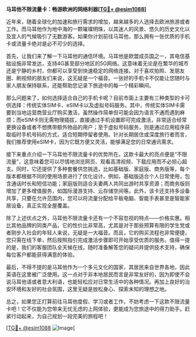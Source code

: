 **马耳他不限流量卡：畅游欧洲的网络利器[[TG💪+ @esim1088](https://t.me/s/esim1088)]**

近年来，随着全球化的加速和旅行需求的增加，越来越多的人选择去欧洲旅游或者工作。而马耳他作为地中海的一颗璀璨明珠，以其迷人的风景、悠久的历史文化以及宜人的气候吸引了无数游客。如果你计划前往马耳他，那么拥有一张优质的手机卡或流量卡绝对是必不可少的选择。

首先，让我们来了解一下马耳他的通信环境。马耳他是欧盟成员国之一，其电信基础设施非常发达，支持4G甚至部分地区的5G网络。这意味着无论是在繁华的城市还是宁静的乡村，你都可以享受到快速稳定的网络连接。对于喜欢拍照、发朋友圈、刷视频的朋友们来说，这无疑是一个福音。一张好的手机卡不仅能让您随时与家人朋友保持联系，还能帮助您记录下旅途中的每一个精彩瞬间。

那么问题来了，如何选择适合自己的手机卡呢？目前市面上主要有三种类型的卡可供选择：传统实体SIM卡、eSIM卡以及虚拟号码服务。其中，传统实体SIM卡需要到当地运营商营业厅购买激活，虽然操作简单但可能会因为语言不通而遇到麻烦；而eSIM卡则无需物理插拔，直接通过手机设置即可完成激活，非常适合经常更换设备或者不想携带额外物品的用户；至于虚拟号码服务，则是通过应用程序获取临时手机号码的方式，适合短期停留者使用。针对长期居住或深度旅行者而言，我们推荐使用eSIM卡，因为它既方便又灵活，能够满足您的日常通讯需求。

接下来重点介绍一下马耳他不限流量卡的优势所在。这款卡最大的亮点便是“不限流量”，这意味着您可以尽情地浏览网页、观看高清视频、下载应用而不必担心超支。同时，它还提供了多种套餐供您挑选，比如基础版、家庭版、商务版等，每个版本都根据不同的使用场景进行了优化设计。例如，基础版适合个人日常使用，包含通话时长和短信功能；家庭版则适合夫妻两人共同出游时共享资源；而商务版则增加了更多增值服务，如国际漫游支持、云存储空间等。此外，该卡还支持多设备共享，只要在允许范围内，您可以将流量分配给平板电脑、智能手表甚至是智能家居设备，真正实现全屋覆盖。

除了上述优点之外，马耳他不限流量卡还有一个不容忽视的特点——价格实惠。相比其他品牌的同类产品，它的性价比非常高，尤其是对于那些预算有限的学生党或者刚步入社会的年轻人来说，无疑是一大福音。而且，它的购买流程也非常便捷，您只需在线下单，然后按照指引完成激活步骤即可开始享受优质的服务。值得一提的是，我们的客服团队全天候在线，随时准备解答您的疑问并提供技术支持，确保每位客户都能获得满意的体验。

最后，不得不提的是马耳他作为一个多元文化的国家，其居民来自世界各地，因此英语在这里被广泛使用。这一点对于非本地居民而言是非常友好的，因为即使不会说马耳他语或者意大利语，也能轻松应对日常生活中的各种情况。再加上良好的治安环境和友好的社会氛围，这里无疑是放松身心、探索未知的理想之地。

总之，如果您正打算前往马耳他度假、学习或者工作，不妨考虑一下这款不限流量卡吧！它不仅能为您带来无忧无虑的上网体验，更能成为您旅途中的得力助手。赶紧行动起来，为自己规划一段完美的旅程吧！

[[TG💪+ @esim1088](https://t.me/s/esim1088) ![Image](https://i.postimg.cc/4NQfJmqS/Snipaste-2025-05-13-00-14-12.png)]